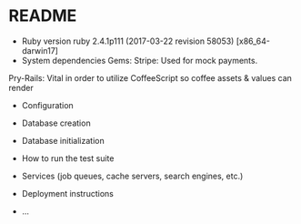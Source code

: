 # README
* Ruby version
  ruby 2.4.1p111 (2017-03-22 revision 58053) [x86_64-darwin17]
* System dependencies
Gems:
Stripe: Used for mock payments.

Pry-Rails: Vital in order to utilize CoffeeScript so coffee assets & values can render

* Configuration

* Database creation

* Database initialization

* How to run the test suite

* Services (job queues, cache servers, search engines, etc.)

* Deployment instructions

* ...
